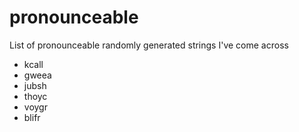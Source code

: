 # pronounceable
List of pronounceable randomly generated strings I've come across

- kcall
- gweea
- jubsh
- thoyc
- voygr
- blifr

